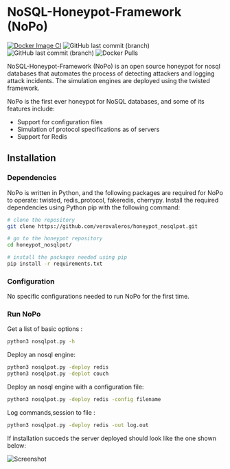 # NoSQL-Honeypot-Framework (NoPo)
[![Docker Image CI](https://github.com/verovaleros/honeypot_nosqlpot/actions/workflows/docker-image.yml/badge.svg)](https://github.com/verovaleros/honeypot_nosqlpot/actions/workflows/docker-image.yml)
![GitHub last commit (branch)](https://img.shields.io/github/last-commit/verovaleros/honeypot_nosqlpot)
![GitHub last commit (branch)](https://img.shields.io/badge/python-3.8.10-brightgreen)
![Docker Pulls](https://img.shields.io/docker/pulls/verovaleros/nosqlpot?color=green)

NoSQL-Honeypot-Framework (NoPo) is an open source honeypot for nosql databases that automates the process of detecting attackers and logging attack incidents. The simulation engines are deployed using the twisted framework. 

NoPo is the first ever honeypot for NoSQL databases, and some of its features include:

- Support for configuration files
- Simulation of protocol specifications as of servers
- Support for Redis

## Installation

### Dependencies

NoPo is written in Python, and the following packages are required for NoPo to operate: twisted, redis_protocol, fakeredis, cherrypy. Install the required dependencies using Python pip with the following command:

```bash
# clone the repository
git clone https://github.com/verovaleros/honeypot_nosqlpot.git

# go to the honeypot repository
cd honeypot_nosqlpot/

# install the packages needed using pip
pip install -r requirements.txt
```

### Configuration

No specific configurations needed to run NoPo for the first time.

### Run NoPo

Get a list of basic options :
```bash
python3 nosqlpot.py -h
```

Deploy an nosql engine:

```bash
python3 nosqlpot.py -deploy redis
python3 nosqlpot.py -deplot couch
```

Deploy an nosql engine with a configuration file:

```bash
python3 nosqlpot.py -deploy redis -config filename
```
    
Log commands,session to file :

```bash
python3 nosqlpot.py -deploy redis -out log.out
```

If installation succeds the server deployed should look like the one shown below:

![Screenshot](http://i.imgur.com/4cCX3Me.png)




